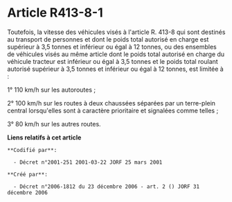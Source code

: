 # Article R413-8-1

Toutefois, la vitesse des véhicules visés à l'article R. 413-8 qui sont destinés au transport de personnes et dont le poids
total autorisé en charge est supérieur à 3,5 tonnes et inférieur ou égal à 12 tonnes, ou des ensembles de véhicules visés au
même article dont le poids total autorisé en charge du véhicule tracteur est inférieur ou égal à 3,5 tonnes et le poids total
roulant autorisé supérieur à 3,5 tonnes et inférieur ou égal à 12 tonnes, est limitée à :

1° 110 km/h sur les autoroutes ;

2° 100 km/h sur les routes à deux chaussées séparées par un terre-plein central lorsqu'elles sont à caractère prioritaire et
signalées comme telles ;

3° 80 km/h sur les autres routes.

**Liens relatifs à cet article**

	**Codifié par**:

	  - Décret n°2001-251 2001-03-22 JORF 25 mars 2001

	**Créé par**:

	  - Décret n°2006-1812 du 23 décembre 2006 - art. 2 () JORF 31 décembre 2006
